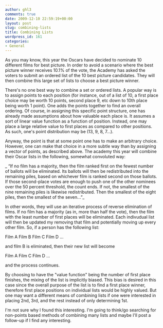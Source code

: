 ```yaml
---
author: ghl3
comments: true
date: 2009-12-10 22:59:19+00:00
layout: post
slug: combining-lists
title: Combining Lists
wordpress_id: 161
categories:
- General
---
```


As you may know, this year the Oscars have decided to nominate 10 different films for best picture.  In order to avoid a scenario where the best picture winner receives 10.1% of the vote, the Academy has asked the voters to submit an ordered list of the 10 best picture candidates.  They will then combine this large set of lists to choose a best picture winner.

There's no one best way to combine a set or ordered lists.  A popular way is to assign points to each position (for instance, out of a list of 10, a first place choice may be worth 10 points, second place 9, etc down to 10th place being worth 1 point).  One adds the points together to find an overall ordering.  Of course, in assigning this specific point structure, one has already made assumptions about how valuable each place is.  It assumes a sort of linear value function as a function of position.  Instead, one may place a large relative value to first places as compared to other positions.  As such, one's point distribution may be (13, 9, 8, 7...).

Anyway, the point is that at some point one has to make an arbitrary choice.  However, one can make that choice in a more subtle way than by assigning a vector of points, as described above.  The academy this year will combine their Oscar lists in the following, somewhat convoluted way:

_
“If no film has a majority, then the film ranked first on the fewest number of ballots will be eliminated. Its ballots will then be redistributed into the remaining piles, based on whichever film is ranked second on those ballots. If those second-place votes are enough to push one of the other nominees over the 50 percent threshold, the count ends. If not, the smallest of the nine remaining piles is likewise redistributed. Then the smallest of the eight piles, then the smallest of the seven…”_

In other words, they will use an iterative process of reverse elimination of films.  If no film has a majority (as in, more than half the vote), then the film with the least number of first places will be eliminated.  Each indivudual list will then be updated my removing that film and potentially moving up every other film.  So, if a person has the following list:

Film A
Film B
Film C
Film D
...

and film B is eliminated, then their new list will become

Film A
Film C
Film D
...

and the process continues.

By choosing to have the "value function" being the number of first place finishes, the mixing of the list is implicitly biased.  This bias is desired in this case since the overall purpose of the list is to find a first place winner, therefore first place positions on individual lists would be highly valued.  But one may want a different means of combining lists if one were interested in placing 2nd, 3rd, and the rest instead of only determining 1st.

I'm not sure why I found this interesting.  I'm going to think/go searching for non-points based methods of combining many lists and maybe I'll post a follow-up if I find any interesting.
